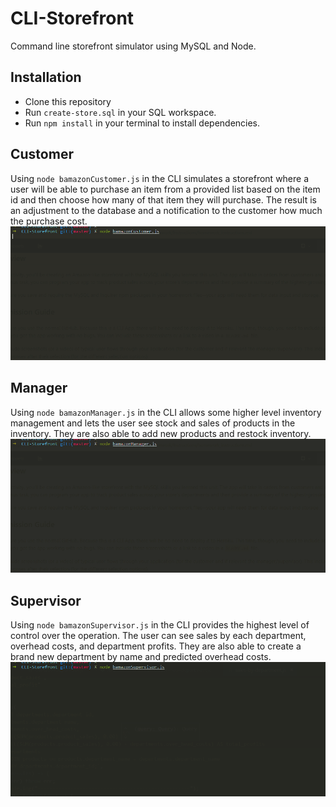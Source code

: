 # CLI-Storefront
Command line storefront simulator using MySQL and Node. 

## Installation
* Clone this repository  
* Run `create-store.sql` in your SQL workspace.
* Run `npm install` in your terminal to install dependencies.  

## Customer
Using `node bamazonCustomer.js` in the CLI simulates a storefront where a user will be able to purchase an item from a provided list based on the item id and then choose how many of that item they will purchase. The result is an adjustment to the database and a notification to the customer how much the purchase cost.
![Customer](./images/bamazon-customer.gif)
## Manager
Using `node bamazonManager.js` in the CLI allows some higher level inventory management and lets the user see stock and sales of products in the inventory. They are also able to add new products and restock inventory.
![Manager](./images/bamazon-manager.gif)
## Supervisor
Using `node bamazonSupervisor.js` in the CLI provides the highest level of control over the operation. The user can see sales by each department, overhead costs, and department profits. They are also able to create a brand new department by name and predicted overhead costs.
![Supervisor](./images/bamazon-supervisor.gif)
